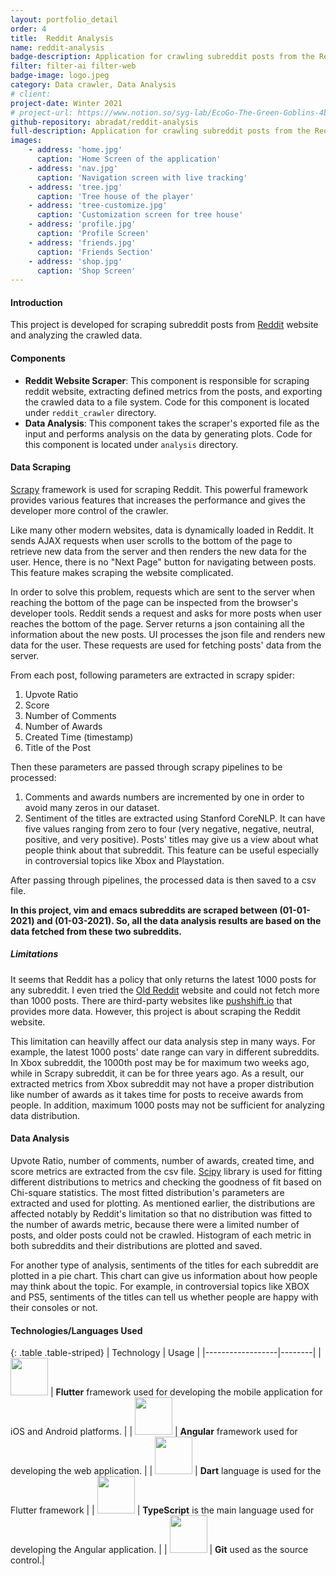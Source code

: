 ```yaml
---
layout: portfolio_detail
order: 4
title:  Reddit Analysis
name: reddit-analysis
badge-description: Application for crawling subreddit posts from the Reddit website and analyzing their parameters and trends for comparing subreddits with each other
filter: filter-ai filter-web
badge-image: logo.jpeg
category: Data crawler, Data Analysis
# client: 
project-date: Winter 2021
# project-url: https://www.notion.so/syg-lab/EcoGo-The-Green-Goblins-4b43faba1064462499d4e71fa5bf356f
github-repository: abradat/reddit-analysis
full-description: Application for crawling subreddit posts from the Reddit website and analyzing their parameters and trends for comparing subreddits with each other
images:
    - address: 'home.jpg'
      caption: 'Home Screen of the application'
    - address: 'nav.jpg'
      caption: 'Navigation screen with live tracking'
    - address: 'tree.jpg'
      caption: 'Tree house of the player'
    - address: 'tree-customize.jpg'
      caption: 'Customization screen for tree house'
    - address: 'profile.jpg'
      caption: 'Profile Screen'
    - address: 'friends.jpg'
      caption: 'Friends Section'
    - address: 'shop.jpg'
      caption: 'Shop Screen'
---
```

#### Introduction
This project is developed for scraping subreddit posts from [Reddit](www.reddit.com) website and analyzing the crawled data.

#### Components
* **Reddit Website Scraper**: This component is responsible for scraping reddit website, extracting defined metrics from the posts, and exporting the crawled data to a file system.
Code for this component is located under ```reddit_crawler``` directory.
* **Data Analysis**: This component takes the scraper's exported file as the input and performs analysis on the data by generating plots.
Code for this component is located under ```analysis``` directory.

#### Data Scraping
[Scrapy](https://scrapy.org/) framework is used for scraping Reddit. This powerful framework provides various features that increases the performance and gives the developer more control of the crawler.

Like many other modern websites, data is dynamically loaded in Reddit. It sends AJAX requests when user scrolls to the bottom of the page to retrieve new data from the server and then renders the new data for the user. Hence, there is no "Next Page" button for navigating between posts. This feature makes scraping the website complicated.

In order to solve this problem, requests which are sent to the server when reaching the bottom of the page can be inspected from the browser's developer tools. Reddit sends a request and asks for more posts when user reaches the bottom of the page. Server returns a json containing all the information about the new posts. UI processes the json file and renders new data for the user. These requests are used for fetching posts' data from the server.

From each post, following parameters are extracted in scrapy spider:
1. Upvote Ratio
2. Score
3. Number of Comments
4. Number of Awards
5. Created Time (timestamp)
6. Title of the Post

Then these parameters are passed through scrapy pipelines to be processed:
1. Comments and awards numbers are incremented by one in order to avoid many zeros in our dataset.
2. Sentiment of the titles are extracted using Stanford CoreNLP. It can have five values ranging from zero to four (very negative, negative, neutral, positive, and very positive). Posts' titles may give us a view about what people think about that subreddit. This feature can be useful especially in controversial topics like Xbox and Playstation.

After passing through pipelines, the processed data is then saved to a csv file.

**In this project, vim and emacs subreddits are scraped between (01-01-2021) and (01-03-2021). So, all the data analysis results are based on the data fetched from these two subreddits.**

##### Limitations
It seems that Reddit has a policy that only returns the latest 1000 posts for any subreddit. I even tried the [Old Reddit](https://old.reddit.com/) website and could not fetch more than 1000 posts. There are third-party websites like [pushshift.io](https://pushshift.io/) that provides more data. However, this project is about scraping the Reddit website.

This limitation can heavilly affect our data analysis step in many ways. For example, the latest 1000 posts' date range can vary in different subreddits. In Xbox subreddit, the 1000th post may be for maximum two weeks ago, while in Scrapy subreddit, it can be for three years ago. As a result, our extracted metrics from Xbox subreddit may not have a proper distribution like number of awards as it takes time for posts to receive awards from people. In addition, maximum 1000 posts may not be sufficient for analyzing data distribution.

#### Data Analysis
Upvote Ratio, number of comments, number of awards, created time, and score metrics are extracted from the csv file. [Scipy](https://www.scipy.org/) library is used for fitting different distributions to metrics and checking the goodness of fit based on Chi-square statistics. The most fitted distribution's parameters are extracted and used for plotting. As mentioned earlier, the distributions are affected notably by Reddit's limitation so that no distribution was fitted to the number of awards metric, because there were a limited number of posts, and older posts could not be crawled. Histogram of each metric in both subreddits and their distributions are plotted and saved.

For another type of analysis, sentiments of the titles for each subreddit are plotted in a pie chart. This chart can give us information about how people may think about the topic. For example, in controversial topics like XBOX and PS5, sentiments of the titles can tell us whether people are happy with their consoles or not.

#### Technologies/Languages Used

{: .table .table-striped}
| Technology | Usage |
|------------------|--------|
| <img src="{{'assets/img/portfolio/technologies/python.png' | relative_url}}" width="60" height="60"> | **Flutter** framework used for developing the mobile application for iOS and Android platforms. |
| <img src="{{'assets/img/portfolio/technologies/scrapy.png' | relative_url}}" width="60" height="60"> | **Angular** framework used for developing the web application. |
| <img src="{{'assets/img/portfolio/technologies/core-nlp.png' | relative_url}}" width="60" height="60"> | **Dart** language is used for the Flutter framework |
| <img src="{{'assets/img/portfolio/technologies/scipy.png' | relative_url}}" width="60" height="60"> | **TypeScript** is the main language used for developing the Angular application. |
| <img src="{{'assets/img/portfolio/technologies/git.png' | relative_url}}" width="60" height="60"> | **Git** used as the source control.|